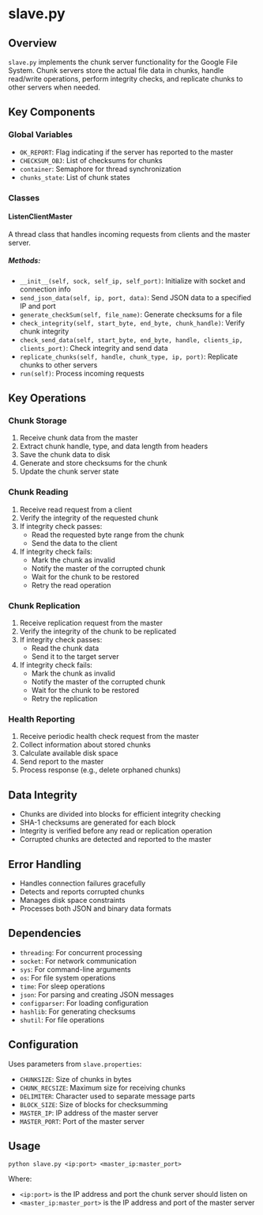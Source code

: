 # slave.py

## Overview
`slave.py` implements the chunk server functionality for the Google File System. Chunk servers store the actual file data in chunks, handle read/write operations, perform integrity checks, and replicate chunks to other servers when needed.

## Key Components

### Global Variables
- `OK_REPORT`: Flag indicating if the server has reported to the master
- `CHECKSUM_OBJ`: List of checksums for chunks
- `container`: Semaphore for thread synchronization
- `chunks_state`: List of chunk states

### Classes

#### ListenClientMaster
A thread class that handles incoming requests from clients and the master server.

##### Methods:
- `__init__(self, sock, self_ip, self_port)`: Initialize with socket and connection info
- `send_json_data(self, ip, port, data)`: Send JSON data to a specified IP and port
- `generate_checkSum(self, file_name)`: Generate checksums for a file
- `check_integrity(self, start_byte, end_byte, chunk_handle)`: Verify chunk integrity
- `check_send_data(self, start_byte, end_byte, handle, clients_ip, clients_port)`: Check integrity and send data
- `replicate_chunks(self, handle, chunk_type, ip, port)`: Replicate chunks to other servers
- `run(self)`: Process incoming requests

## Key Operations

### Chunk Storage
1. Receive chunk data from the master
2. Extract chunk handle, type, and data length from headers
3. Save the chunk data to disk
4. Generate and store checksums for the chunk
5. Update the chunk server state

### Chunk Reading
1. Receive read request from a client
2. Verify the integrity of the requested chunk
3. If integrity check passes:
   - Read the requested byte range from the chunk
   - Send the data to the client
4. If integrity check fails:
   - Mark the chunk as invalid
   - Notify the master of the corrupted chunk
   - Wait for the chunk to be restored
   - Retry the read operation

### Chunk Replication
1. Receive replication request from the master
2. Verify the integrity of the chunk to be replicated
3. If integrity check passes:
   - Read the chunk data
   - Send it to the target server
4. If integrity check fails:
   - Mark the chunk as invalid
   - Notify the master of the corrupted chunk
   - Wait for the chunk to be restored
   - Retry the replication

### Health Reporting
1. Receive periodic health check request from the master
2. Collect information about stored chunks
3. Calculate available disk space
4. Send report to the master
5. Process response (e.g., delete orphaned chunks)

## Data Integrity
- Chunks are divided into blocks for efficient integrity checking
- SHA-1 checksums are generated for each block
- Integrity is verified before any read or replication operation
- Corrupted chunks are detected and reported to the master

## Error Handling
- Handles connection failures gracefully
- Detects and reports corrupted chunks
- Manages disk space constraints
- Processes both JSON and binary data formats

## Dependencies
- `threading`: For concurrent processing
- `socket`: For network communication
- `sys`: For command-line arguments
- `os`: For file system operations
- `time`: For sleep operations
- `json`: For parsing and creating JSON messages
- `configparser`: For loading configuration
- `hashlib`: For generating checksums
- `shutil`: For file operations

## Configuration
Uses parameters from `slave.properties`:
- `CHUNKSIZE`: Size of chunks in bytes
- `CHUNK_RECSIZE`: Maximum size for receiving chunks
- `DELIMITER`: Character used to separate message parts
- `BLOCK_SIZE`: Size of blocks for checksumming
- `MASTER_IP`: IP address of the master server
- `MASTER_PORT`: Port of the master server

## Usage
```
python slave.py <ip:port> <master_ip:master_port>
```
Where:
- `<ip:port>` is the IP address and port the chunk server should listen on
- `<master_ip:master_port>` is the IP address and port of the master server
